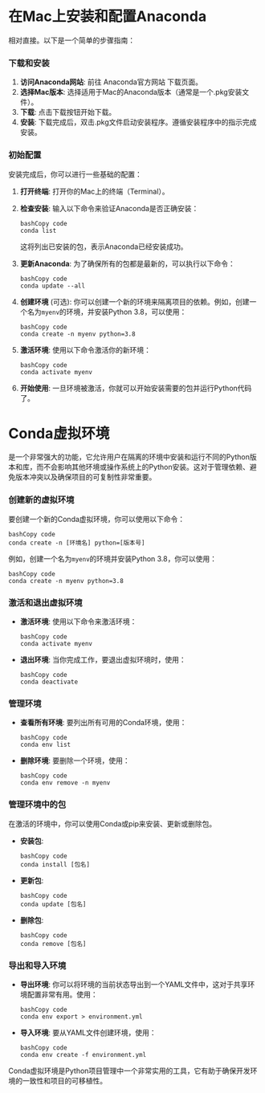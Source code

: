 # 在Mac上安装和配置Anaconda

相对直接。以下是一个简单的步骤指南：

### 下载和安装

1. **访问Anaconda网站**: 前往 Anaconda官方网站 下载页面。
2. **选择Mac版本**: 选择适用于Mac的Anaconda版本（通常是一个.pkg安装文件）。
3. **下载**: 点击下载按钮开始下载。
4. **安装**: 下载完成后，双击.pkg文件启动安装程序。遵循安装程序中的指示完成安装。

### 初始配置

安装完成后，你可以进行一些基础的配置：

1. **打开终端**: 打开你的Mac上的终端（Terminal）。

2. **检查安装**: 输入以下命令来验证Anaconda是否正确安装：

   ```
   bashCopy code
   conda list
   ```

   这将列出已安装的包，表示Anaconda已经安装成功。

3. **更新Anaconda**: 为了确保所有的包都是最新的，可以执行以下命令：

   ```
   bashCopy code
   conda update --all
   ```

4. **创建环境** (可选): 你可以创建一个新的环境来隔离项目的依赖。例如，创建一个名为`myenv`的环境，并安装Python 3.8，可以使用：

   ```
   bashCopy code
   conda create -n myenv python=3.8
   ```

5. **激活环境**: 使用以下命令激活你的新环境：

   ```
   bashCopy code
   conda activate myenv
   ```

6. **开始使用**: 一旦环境被激活，你就可以开始安装需要的包并运行Python代码了。



# Conda虚拟环境

是一个非常强大的功能，它允许用户在隔离的环境中安装和运行不同的Python版本和库，而不会影响其他环境或操作系统上的Python安装。这对于管理依赖、避免版本冲突以及确保项目的可复制性非常重要。

### 创建新的虚拟环境

要创建一个新的Conda虚拟环境，你可以使用以下命令：

```
bashCopy code
conda create -n [环境名] python=[版本号]
```

例如，创建一个名为`myenv`的环境并安装Python 3.8，你可以使用：

```
bashCopy code
conda create -n myenv python=3.8
```

### 激活和退出虚拟环境

- **激活环境**: 使用以下命令来激活环境：

  ```
  bashCopy code
  conda activate myenv
  ```

- **退出环境**: 当你完成工作，要退出虚拟环境时，使用：

  ```
  bashCopy code
  conda deactivate
  ```

### 管理环境

- **查看所有环境**: 要列出所有可用的Conda环境，使用：

  ```
  bashCopy code
  conda env list
  ```

- **删除环境**: 要删除一个环境，使用：

  ```
  bashCopy code
  conda env remove -n myenv
  ```

### 管理环境中的包

在激活的环境中，你可以使用Conda或pip来安装、更新或删除包。

- **安装包**:

  ```
  bashCopy code
  conda install [包名]
  ```

- **更新包**:

  ```
  bashCopy code
  conda update [包名]
  ```

- **删除包**:

  ```
  bashCopy code
  conda remove [包名]
  ```

### 导出和导入环境

- **导出环境**: 你可以将环境的当前状态导出到一个YAML文件中，这对于共享环境配置非常有用。使用：

  ```
  bashCopy code
  conda env export > environment.yml
  ```

- **导入环境**: 要从YAML文件创建环境，使用：

  ```
  bashCopy code
  conda env create -f environment.yml
  ```

Conda虚拟环境是Python项目管理中一个非常实用的工具，它有助于确保开发环境的一致性和项目的可移植性。